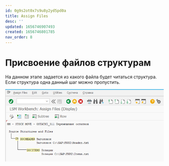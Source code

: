 ```yaml
---
id: 0g9s2ot0x7s9u8y2yd5pd0a
title: Assign Files
desc: ''
updated: 1656746907493
created: 1656746801785
nav_order: 8
---
```


# Присвоение файлов структурам

На данном этапе задается из какого файла будет читаться структура. Если структура одна данный шаг можно пропустить.

![Присвоение файлов структурам](assets/images/2022-07-02-12-27-18.png)
